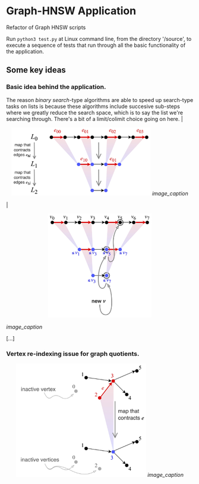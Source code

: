 # Graph-HNSW Application
Refactor of Graph HNSW scripts

Run ```python3 test.py``` at Linux command line, from the directory '/source', to execute a sequence of tests that run through all the basic functionality of the application.

## Some key ideas
### Basic idea behind the application.
The reason *binary search*-type algorithms are able to speed up search-type tasks on lists is because these algorithms include succesive sub-steps where we greatly reduce the search space, which is to say the list we're searching through. There's a bit of a limit/colimit choice going on here.
|<p align="center">
<img src="https://github.com/TYLERSFOSTER/Graph-HNSW/blob/main/documentation/material/quotient_binary_search_01.jpg" alt="drawing" width="375"/>
<em>image_caption</em>
</p>|
<p align="center">
<img src="https://github.com/TYLERSFOSTER/Graph-HNSW/blob/main/documentation/material/quotient_binary_search_02.jpg" alt="drawing" width="280"/>
  
<em>image_caption</em>
</p>
[...]

### Vertex re-indexing issue for graph quotients.
<p align="center">
<img src="https://github.com/TYLERSFOSTER/Graph-HNSW/blob/main/documentation/material/inactive_vertices.jpg" alt="drawing" width="350"/>
<em>image_caption</em>
</p>

